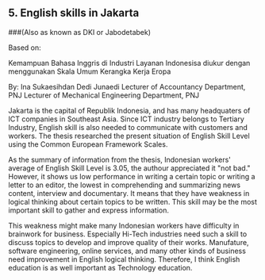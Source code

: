 ## 5. English skills in Jakarta


###(Also as known as DKI or Jabodetabek)


Based on:


Kemampuan Bahasa Inggris di Industri Layanan Indonesisa diukur dengan menggunakan Skala Umum Kerangka Kerja Eropa


By: Ina Sukaesihdan Dedi Junaedi Lecturer of Accountancy Department, PNJ Lecturer of Mechanical Engineering Department, PNJ


Jakarta is the capital of Republik Indonesia, and has many headquaters of ICT companies in Southeast Asia. Since ICT industry belongs to Tertiary Industry, English skill is also needed to communicate with customers and workers.
The thesis researched the present situation of English Skill Level using the Common European Framework Scales.


As the summary of information from the thesis, Indonesian workers' average of English Skill Level is 3.05, the authour appreciated it "not bad."
However, it shows us low performance in writing a certain topic or writing a letter to an editor, the lowest in comprehending and summarizing news content, interview and documentary.
It means that they have weakness in logical thinking about certain topics to be written. This skill may be the most important skill to gather and express information.


This weakness might make many Indonesian workers have difficulty in brainwork for business. Especially Hi-Tech industries need such a skill to discuss topics to develop and improve quality of their works.
Manufature, software engineering, online services, and many other kinds of business need improvement in English logical thinking. Therefore, I think English education is as well important as Technology education.

